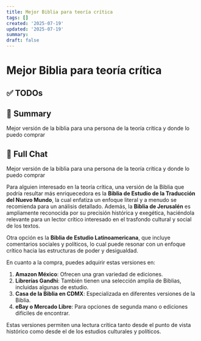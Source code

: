 ```yaml
---
title: Mejor Biblia para teoría crítica
tags: []
created: '2025-07-19'
updated: '2025-07-19'
summary:
draft: false
---
```


# Mejor Biblia para teoría crítica

## ✅ TODOs


## 📌 Summary
Mejor versión de la biblia para una persona de la teoría crítica y donde lo puedo comprar

## 🧠 Full Chat


Mejor versión de la biblia para una persona de la teoría crítica y donde lo puedo comprar



Para alguien interesado en la teoría crítica, una versión de la Biblia que podría resultar más enriquecedora es la **Biblia de Estudio de la Traducción del Nuevo Mundo**, la cual enfatiza un enfoque literal y a menudo se recomienda para un análisis detallado. Además, la **Biblia de Jerusalén** es ampliamente reconocida por su precisión histórica y exegética, haciéndola relevante para un lector crítico interesado en el trasfondo cultural y social de los textos.

Otra opción es la **Biblia de Estudio Latinoamericana**, que incluye comentarios sociales y políticos, lo cual puede resonar con un enfoque crítico hacia las estructuras de poder y desigualdad.

En cuanto a la compra, puedes adquirir estas versiones en:

1. **Amazon México**: Ofrecen una gran variedad de ediciones.
2. **Librerías Gandhi**: También tienen una selección amplia de Biblias, incluidas algunas de estudio.
3. **Casa de la Biblia en CDMX**: Especializada en diferentes versiones de la Biblia.
4. **eBay o Mercado Libre**: Para opciones de segunda mano o ediciones difíciles de encontrar.

Estas versiones permiten una lectura crítica tanto desde el punto de vista histórico como desde el de los estudios culturales y políticos.